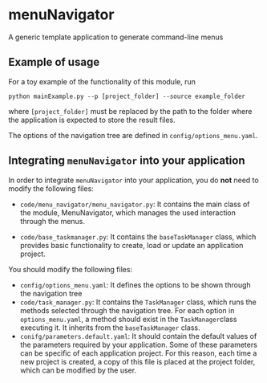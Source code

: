 # menuNavigator
A generic template application to generate command-line menus

## Example of usage

For a toy example of the functionality of this module, run

    python mainExample.py --p [project_folder] --source example_folder
    
where `[project_folder]` must be replaced by the path to the folder where the application is expected to store the result files.

The options of the navigation tree are defined in `config/options_menu.yaml`.

## Integrating `menuNavigator` into your application

In order to integrate `menuNavigator` into your application, you do **not** need to modify the following files:

* `code/menu_navigator/menu_navigator.py`: It contains the main class of the module, MenuNavigator, which manages the used interaction through the menus.

* `code/base_taskmanager.py`: It contains the `baseTaskManager` class, which provides basic functionality to create, load or update an application project.

You should modify the following files:

* `config/options_menu.yaml`: It defines the options to be shown through the navigation tree
* `code/task_manager.py`: It contains the `TaskManager` class, which runs the methods selected through the navigation tree. For each option in `options_menu.yaml`, a method should exist in the `TaskManager`class executing it. It inherits from the `baseTaskManager` class.
* `conifg/parameters.default.yaml`: It should contain the default values of the parameters required by your application. Some of these parameters can be specific of each application project. For this reason, each time a new project is created, a copy of this file is placed at the project folder, which can be modified by the user.

